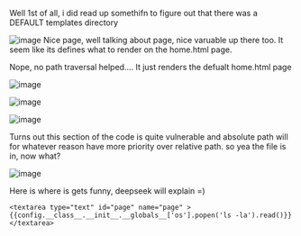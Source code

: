 Well 1st of all, i did read up somethifn to figure out that there was a DEFAULT templates directory 

![image](https://github.com/user-attachments/assets/6b2093c8-933d-44b3-b748-0b68306ccb44)
Nice page, well talking about page, nice varuable up there too. It seem like its defines what to render on the home.html page. 

Nope, no path traversal helped.... It just renders the defualt home.html page

![image](https://github.com/user-attachments/assets/de1f5f60-249b-4ea8-a289-3f3811f0890e)

![image](https://github.com/user-attachments/assets/421e1ecf-b252-4218-85b7-43ee3e2cb9b7)

![image](https://github.com/user-attachments/assets/bbfa3a68-0d2e-465f-8050-57bb381dca0a)

Turns out this section of the code is quite vulnerable and absolute path will for whatever reason have more priority over relative path. so yea the file is in, now what?


![image](https://github.com/user-attachments/assets/7fcbeb03-43ef-4e00-8797-a3d8ee15c7d9)

Here is where is gets funny, deepseek will explain =) 

```<textarea type="text" id="page" name="page" >{{config.__class__.__init__.__globals__['os'].popen('ls -la').read()}}</textarea>```





